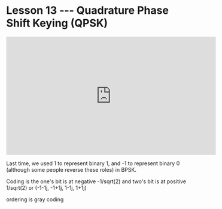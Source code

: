 # Lesson 13 --- Quadrature Phase Shift Keying (QPSK)


<iframe width="560" height="315" src="https://www.youtube.com/embed/4jWEMJdNZqE" title="YouTube video player" frameborder="0" allow="accelerometer; autoplay; clipboard-write; encrypted-media; gyroscope; picture-in-picture" allowfullscreen></iframe>


Last time, we used 1 to represent binary 1, and -1 to represent binary 0 (although some people reverse these roles) in BPSK.

Coding is the one's bit is at negative -1/sqrt(2) and two's bit is at positive 1/sqrt(2) or
(-1-1j, -1+1j, 1-1j, 1+1j)

ordering is gray coding
